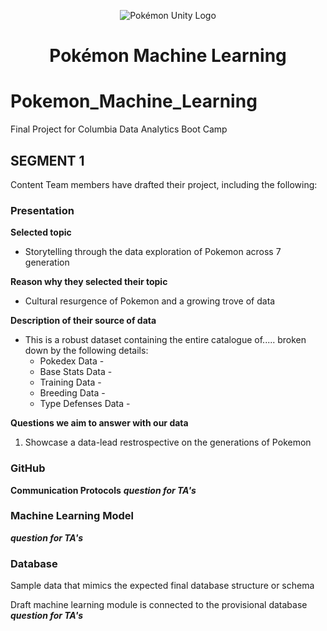 <p align="center">
  <img alt="Pokémon Unity Logo" src="https://user-images.githubusercontent.com/75700317/123180782-f99e2180-d459-11eb-9767-ebd980a2a306.png" />
  <h1 align="center">Pokémon Machine Learning</h1>
  <p align="center">


# Pokemon_Machine_Learning
Final Project for Columbia Data Analytics Boot Camp

## SEGMENT 1 	 	 		
Content
Team members have drafted their project, including the following:					

### __Presentation__
**Selected topic**
 - Storytelling through the data exploration of Pokemon across 7 generation 

**Reason why they selected their topic**
- Cultural resurgence of Pokemon and a growing trove of data

**Description of their source of data**
- This is a robust dataset containing the entire catalogue of..... broken down by the following details:
  - Pokedex Data - 
  - Base Stats Data - 
  - Training Data - 
  - Breeding Data - 
  - Type Defenses Data - 


**Questions we aim to answer with our data**					
1. Showcase a data-lead restrospective on the generations of Pokemon 


### __GitHub__
**Communication Protocols** 
***question for TA's***

### Machine Learning Model
***question for TA's***


### Database

Sample data that mimics the expected final database structure or schema



Draft machine learning module is connected to the provisional database
***question for TA's***











